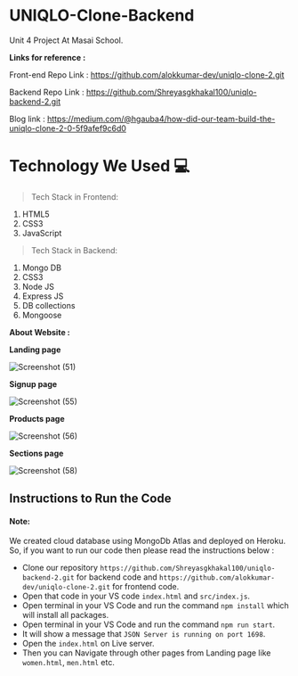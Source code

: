 # UNIQLO-Clone-Backend
Unit 4 Project At Masai School.

**Links for reference :**

Front-end Repo Link :
https://github.com/alokkumar-dev/uniqlo-clone-2.git

Backend Repo Link :
https://github.com/Shreyasgkhakal100/uniqlo-backend-2.git

Blog link : 
https://medium.com/@hgauba4/how-did-our-team-build-the-uniqlo-clone-2-0-5f9afef9c6d0


# Technology We Used :computer:
> Tech Stack in Frontend:
1. HTML5
2. CSS3
3. JavaScript


> Tech Stack in Backend:
1. Mongo DB
2. CSS3
3. Node JS
4. Express JS
5. DB collections
6. Mongoose

**About Website :**

**Landing page**

![Screenshot (51)](https://miro.medium.com/max/3786/1*VWWyKuzBCGh2ipERuP4d_Q.png)

**Signup page**

![Screenshot (55)](https://miro.medium.com/max/875/1*NW0hgxzqK31Qebv2MNqkTQ.png)

**Products page**

![Screenshot (56)](https://miro.medium.com/max/875/1*D4GW0TdEhANt9J4vUOvVBw.png)


**Sections page**

![Screenshot (58)](https://miro.medium.com/max/875/1*OjQzHmVFRNe43byIqf-jPg.png)

## Instructions to Run the Code 
#### Note:
We created cloud database using MongoDb Atlas and deployed on Heroku. So, if you want to run our code then please read the instructions below :
- Clone our repository `https://github.com/Shreyasgkhakal100/uniqlo-backend-2.git` for backend code and `https://github.com/alokkumar-dev/uniqlo-clone-2.git` for frontend code.
- Open that code in your VS code `index.html` and `src/index.js`.
- Open terminal in your VS Code and run the command `npm install` which will install all packages.
- Open terminal in your VS Code and run the command `npm run start`.
- It will show a message that `JSON Server is running on port 1698`.
- Open the `index.html` on Live server.
- Then you can Navigate through other pages from Landing page like `women.html`, `men.html` etc.
